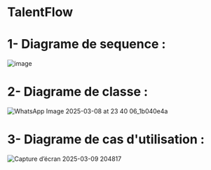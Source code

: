 
# TalentFlow
# 1- Diagrame de sequence : 
![image](https://github.com/user-attachments/assets/16f2d6a6-7cc8-40bc-85af-340066221eee)


# 2- Diagrame de classe : 
![WhatsApp Image 2025-03-08 at 23 40 06_1b040e4a](https://github.com/user-attachments/assets/7af23880-4e13-41dd-b770-e757b85b03a9)

# 3- Diagrame de cas d'utilisation : 

![Capture d’écran 2025-03-09 204817](https://github.com/user-attachments/assets/3b7df6f2-547e-4edc-908b-15043d8fa42b)

